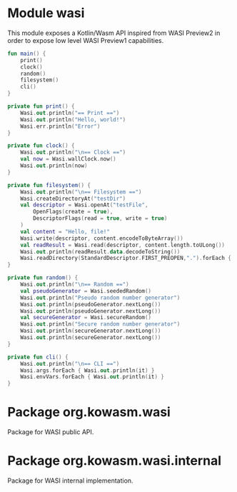 # Module wasi

This module exposes a Kotlin/Wasm API inspired from WASI Preview2 in order to expose low level WASI Preview1 capabilities. 

```kotlin
fun main() {
    print()
    clock()
    random()
    filesystem()
    cli()
}

private fun print() {
    Wasi.out.println("== Print ==")
    Wasi.out.println("Hello, world!")
    Wasi.err.println("Error")
}

private fun clock() {
    Wasi.out.println("\n== Clock ==")
    val now = Wasi.wallClock.now()
    Wasi.out.println(now)
}

private fun filesystem() {
    Wasi.out.println("\n== Filesystem ==")
    Wasi.createDirectoryAt("testDir")
    val descriptor = Wasi.openAt("testFile",
        OpenFlags(create = true),
        DescriptorFlags(read = true, write = true)
    )
    val content = "Hello, file!"
    Wasi.write(descriptor, content.encodeToByteArray())
    val readResult = Wasi.read(descriptor, content.length.toULong())
    Wasi.out.println(readResult.data.decodeToString())
    Wasi.readDirectory(StandardDescriptor.FIRST_PREOPEN,".").forEach { Wasi.out.println(it) }
}

private fun random() {
    Wasi.out.println("\n== Random ==")
    val pseudoGenerator = Wasi.seededRandom()
    Wasi.out.println("Pseudo random number generator")
    Wasi.out.println(pseudoGenerator.nextLong())
    Wasi.out.println(pseudoGenerator.nextLong())
    val secureGenerator = Wasi.secureRandom()
    Wasi.out.println("Secure random number generator")
    Wasi.out.println(secureGenerator.nextLong())
    Wasi.out.println(secureGenerator.nextLong())
}

private fun cli() {
    Wasi.out.println("\n== CLI ==")
    Wasi.args.forEach { Wasi.out.println(it) }
    Wasi.envVars.forEach { Wasi.out.println(it) }
}
```

# Package org.kowasm.wasi

Package for WASI public API.

# Package org.kowasm.wasi.internal

Package for WASI internal implementation.